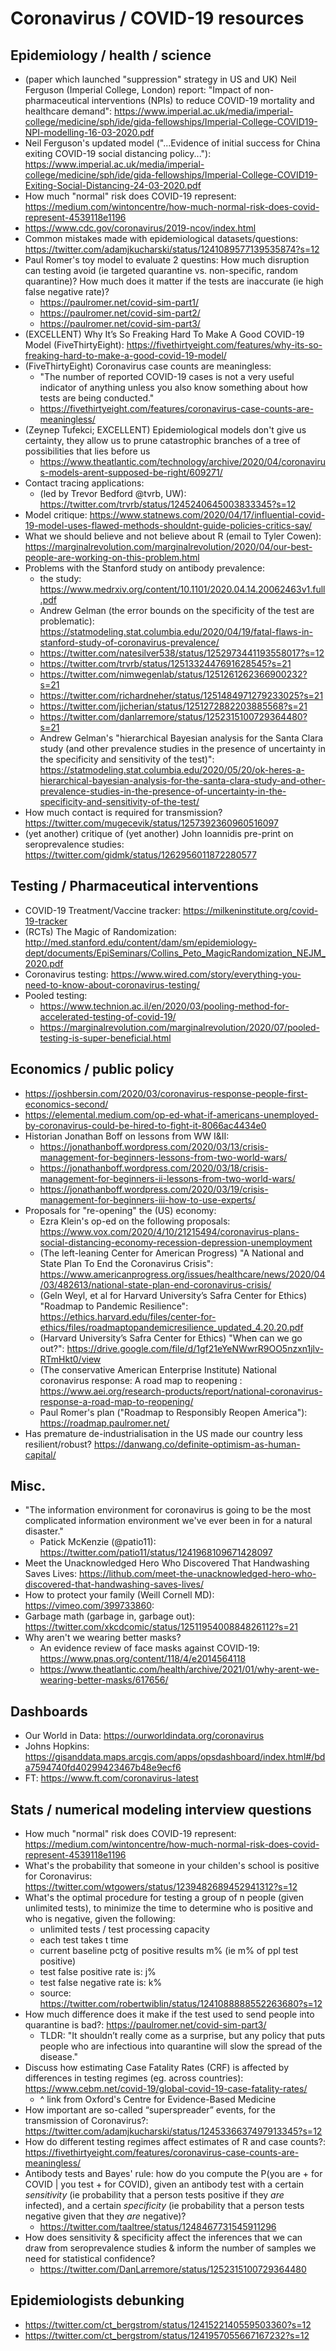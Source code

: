 # Coronavirus / COVID-19 resources

## Epidemiology / health / science
* (paper which launched "suppression" strategy in US and UK) Neil Ferguson (Imperial College, London) report: "Impact of non-pharmaceutical interventions (NPIs) to reduce COVID-19 mortality and healthcare demand": https://www.imperial.ac.uk/media/imperial-college/medicine/sph/ide/gida-fellowships/Imperial-College-COVID19-NPI-modelling-16-03-2020.pdf 
* Neil Ferguson's updated model ("...Evidence of initial success for China exiting COVID-19 social distancing policy..."): https://www.imperial.ac.uk/media/imperial-college/medicine/sph/ide/gida-fellowships/Imperial-College-COVID19-Exiting-Social-Distancing-24-03-2020.pdf
* How much "normal" risk does COVID-19 represent: https://medium.com/wintoncentre/how-much-normal-risk-does-covid-represent-4539118e1196
* https://www.cdc.gov/coronavirus/2019-ncov/index.html
* Common mistakes made with epidemiological datasets/questions: https://twitter.com/adamjkucharski/status/1241089577139535874?s=12 
* Paul Romer's toy model to evaluate 2 questins: How much disruption can testing avoid (ie targeted quarantine vs. non-specific, random quarantine)? How much does it matter if the tests are inaccurate (ie high false negative rate)?
    * https://paulromer.net/covid-sim-part1/
    * https://paulromer.net/covid-sim-part2/
    * https://paulromer.net/covid-sim-part3/
* (EXCELLENT) Why It’s So Freaking Hard To Make A Good COVID-19 Model (FiveThirtyEight): https://fivethirtyeight.com/features/why-its-so-freaking-hard-to-make-a-good-covid-19-model/
* (FiveThirtyEight) Coronavirus case counts are meaningless: 
    * "The number of reported COVID-19 cases is not a very useful indicator of anything unless you also know something about how tests are being conducted."
    * https://fivethirtyeight.com/features/coronavirus-case-counts-are-meaningless/
* (Zeynep Tufekci; EXCELLENT) Epidemiological models don't give us certainty, they allow us to prune catastrophic branches of a tree of possibilities that lies before us
    * https://www.theatlantic.com/technology/archive/2020/04/coronavirus-models-arent-supposed-be-right/609271/
* Contact tracing applications:
    * (led by Trevor Bedford @tvrb, UW): https://twitter.com/trvrb/status/1245240645003833345?s=12
* Model critique: https://www.statnews.com/2020/04/17/influential-covid-19-model-uses-flawed-methods-shouldnt-guide-policies-critics-say/
* What we should believe and not believe about R (email to Tyler Cowen): https://marginalrevolution.com/marginalrevolution/2020/04/our-best-people-are-working-on-this-problem.html
* Problems with the Stanford study on antibody prevalence:
    * the study: https://www.medrxiv.org/content/10.1101/2020.04.14.20062463v1.full.pdf
    * Andrew Gelman (the error bounds on the specificity of the test are problematic): https://statmodeling.stat.columbia.edu/2020/04/19/fatal-flaws-in-stanford-study-of-coronavirus-prevalence/
    * https://twitter.com/natesilver538/status/1252973441193558017?s=12
    * https://twitter.com/trvrb/status/1251332447691628545?s=21
    * https://twitter.com/nimwegenlab/status/1251261262366900232?s=21
    * https://twitter.com/richardneher/status/1251484971279233025?s=21
    * https://twitter.com/jjcherian/status/1251272882203885568?s=21
    * https://twitter.com/danlarremore/status/1252315100729364480?s=21
    * Andrew Gelman's "hierarchical Bayesian analysis for the Santa Clara study (and other prevalence studies in the presence of uncertainty in the specificity and sensitivity of the test)": https://statmodeling.stat.columbia.edu/2020/05/20/ok-heres-a-hierarchical-bayesian-analysis-for-the-santa-clara-study-and-other-prevalence-studies-in-the-presence-of-uncertainty-in-the-specificity-and-sensitivity-of-the-test/
* How much contact is required for transmission? https://twitter.com/mugecevik/status/1257392360960516097
* (yet another) critique of (yet another) John Ioannidis pre-print on seroprevalence studies: https://twitter.com/gidmk/status/1262956011872280577

## Testing / Pharmaceutical interventions 
* COVID-19 Treatment/Vaccine tracker: https://milkeninstitute.org/covid-19-tracker
* (RCTs) The Magic of Randomization: http://med.stanford.edu/content/dam/sm/epidemiology-dept/documents/EpiSeminars/Collins_Peto_MagicRandomization_NEJM_2020.pdf
* Coronavirus testing: https://www.wired.com/story/everything-you-need-to-know-about-coronavirus-testing/
* Pooled testing:
    * https://www.technion.ac.il/en/2020/03/pooling-method-for-accelerated-testing-of-covid-19/
    * https://marginalrevolution.com/marginalrevolution/2020/07/pooled-testing-is-super-beneficial.html

## Economics / public policy
* https://joshbersin.com/2020/03/coronavirus-response-people-first-economics-second/
* https://elemental.medium.com/op-ed-what-if-americans-unemployed-by-coronavirus-could-be-hired-to-fight-it-8066ac4434e0
* Historian Jonathan Boff on lessons from WW I&II:
    * https://jonathanboff.wordpress.com/2020/03/13/crisis-management-for-beginners-lessons-from-two-world-wars/
    * https://jonathanboff.wordpress.com/2020/03/18/crisis-management-for-beginners-ii-lessons-from-two-world-wars/
    * https://jonathanboff.wordpress.com/2020/03/19/crisis-management-for-beginners-iii-how-to-use-experts/
* Proposals for "re-opening" the (US) economy:
    * Ezra Klein's op-ed on the following proposals: https://www.vox.com/2020/4/10/21215494/coronavirus-plans-social-distancing-economy-recession-depression-unemployment
    * (The left-leaning Center for American Progress) "A National and State Plan To End the Coronavirus Crisis": https://www.americanprogress.org/issues/healthcare/news/2020/04/03/482613/national-state-plan-end-coronavirus-crisis/
    * (Geln Weyl, et al for Harvard University’s Safra Center for Ethics) "Roadmap to Pandemic Resilience": https://ethics.harvard.edu/files/center-for-ethics/files/roadmaptopandemicresilience_updated_4.20.20.pdf
    * (Harvard University’s Safra Center for Ethics) "When can we go out?": https://drive.google.com/file/d/1gf21eYeNWwrR9OO5nzxn1jlv-RTmHkt0/view
    * (The conservative American Enterprise Institute) National coronavirus response: A road map to reopening : https://www.aei.org/research-products/report/national-coronavirus-response-a-road-map-to-reopening/
    * Paul Romer's plan ("Roadmap to Responsibly Reopen America"): https://roadmap.paulromer.net/
* Has premature de-industrialisation in the US made our country less resilient/robust? https://danwang.co/definite-optimism-as-human-capital/

## Misc.
* "The information environment for coronavirus is going to be the most complicated information environment we've ever been in for a natural disaster."
    * Patick McKenzie (@patio11): https://twitter.com/patio11/status/1241968109671428097
* Meet the Unacknowledged Hero Who Discovered That Handwashing Saves Lives: https://lithub.com/meet-the-unacknowledged-hero-who-discovered-that-handwashing-saves-lives/
* How to protect your family (Weill Cornell MD): https://vimeo.com/399733860: 
* Garbage math (garbage in, garbage out): https://twitter.com/xkcdcomic/status/1251195400884826112?s=21
* Why aren't we wearing better masks?
    * An evidence review of face masks against COVID-19: https://www.pnas.org/content/118/4/e2014564118
    * https://www.theatlantic.com/health/archive/2021/01/why-arent-we-wearing-better-masks/617656/

## Dashboards
* Our World in Data: https://ourworldindata.org/coronavirus
* Johns Hopkins: https://gisanddata.maps.arcgis.com/apps/opsdashboard/index.html#/bda7594740fd40299423467b48e9ecf6
* FT: https://www.ft.com/coronavirus-latest

## Stats / numerical modeling interview questions
* How much "normal" risk does COVID-19 represent: https://medium.com/wintoncentre/how-much-normal-risk-does-covid-represent-4539118e1196
* What's the probability that someone in your childen's school is positive for Coronavirus: https://twitter.com/wtgowers/status/1239482689452941312?s=12
* What's the optimal procedure for testing a group of n people (given unlimited tests), to minimize the time to determine who is positive and who is negative, given the following:
    * unlimited tests / test processing capacity
    * each test takes t time
    * current baseline pctg of positive results m% (ie m% of ppl test positive)
    * test false positive rate is: j%
    * test false negative rate is: k%
    * source: https://twitter.com/robertwiblin/status/1241088888552263680?s=12
* How much difference does it make if the test used to send people into quarantine is bad?: https://paulromer.net/covid-sim-part3/
    * TLDR: "It shouldn’t really come as a surprise, but any policy that puts people who are infectious into quarantine will slow the spread of the disease."
* Discuss how estimating Case Fatality Rates (CRF) is affected by differences in testing regimes (eg. across countries): https://www.cebm.net/covid-19/global-covid-19-case-fatality-rates/
    * ^ link from Oxford's Centre for Evidence-Based Medicine
* How important are so-called “superspreader” events, for the transmission of Coronavirus?: https://twitter.com/adamjkucharski/status/1245336637497913345?s=12
* How do different testing regimes affect estimates of R and case counts?: https://fivethirtyeight.com/features/coronavirus-case-counts-are-meaningless/
* Antibody tests and Bayes' rule: how do you compute the P(you are + for COVID | you test + for COVID), given an antibody test with a certain *sensitivity* (ie probability that a person tests positive if they *are* infected), and a certain *specificity* (ie probability that a person tests negative given that they *are* negative)?
    * https://twitter.com/taaltree/status/1248467731545911296
* How does sensitivity & specificity affect the inferences that we can draw from seroprevalence studies & inform the number of samples we need for statistical confidence?
    * https://twitter.com/DanLarremore/status/1252315100729364480

## Epidemiologists debunking
* https://twitter.com/ct_bergstrom/status/1241522140559503360?s=12
* https://twitter.com/ct_bergstrom/status/1241957055667167232?s=12

